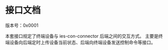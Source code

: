 # 接口文档

版本号：0x0001

本套接口规定了终端设备与 ies-con-connector 后端之间的交互方式。
主要是终端设备向后端定时上传设备当前状态、后端向终端设备发送控制命令等接口。
